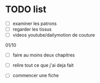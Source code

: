 # TODO list

- [ ] examiner les patrons
- [ ] regarder les tissus
- [ ] videos youtube/dailymotion de couture

01/10
- [ ] faire au moins deux chapitres
- [ ] relire tout ce que j'ai deja fait
- [ ] commencer une fiche
  

